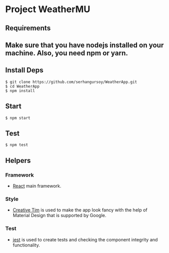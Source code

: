 # Project WeatherMU

## Requirements
Make sure that you have nodejs installed on your machine. Also, you need npm or yarn.
---

## Install Deps

    $ git clone https://github.com/serhangursoy/WeatherApp.git
    $ cd WeatherApp
    $ npm install

## Start

    $ npm start

## Test

    $ npm test


## Helpers

### Framework

- [React](https://reactjs.org/) main framework.

### Style

- [Creative Tim](https://www.creative-tim.com/) is used to make the app look fancy with the help of Material Design that is supported by Google.

### Test

- [jest](https://jestjs.io/) is used to create tests and checking the component integrity and functionality.
